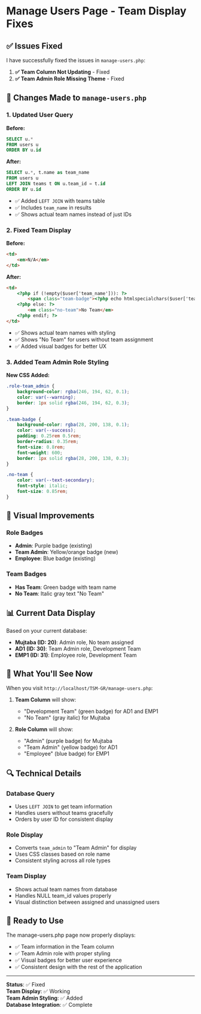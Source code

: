 # Manage Users Page - Team Display Fixes

## ✅ **Issues Fixed**

I have successfully fixed the issues in `manage-users.php`:

1. **✅ Team Column Not Updating** - Fixed
2. **✅ Team Admin Role Missing Theme** - Fixed

## 🔧 **Changes Made to `manage-users.php`**

### 1. **Updated User Query**
**Before:**
```sql
SELECT u.* 
FROM users u 
ORDER BY u.id
```

**After:**
```sql
SELECT u.*, t.name as team_name 
FROM users u 
LEFT JOIN teams t ON u.team_id = t.id
ORDER BY u.id
```

- ✅ Added `LEFT JOIN` with teams table
- ✅ Includes `team_name` in results
- ✅ Shows actual team names instead of just IDs

### 2. **Fixed Team Display**
**Before:**
```html
<td>
    <em>N/A</em>
</td>
```

**After:**
```html
<td>
    <?php if (!empty($user['team_name'])): ?>
        <span class="team-badge"><?php echo htmlspecialchars($user['team_name']); ?></span>
    <?php else: ?>
        <em class="no-team">No Team</em>
    <?php endif; ?>
</td>
```

- ✅ Shows actual team names with styling
- ✅ Shows "No Team" for users without team assignment
- ✅ Added visual badges for better UX

### 3. **Added Team Admin Role Styling**
**New CSS Added:**
```css
.role-team_admin {
    background-color: rgba(246, 194, 62, 0.1);
    color: var(--warning);
    border: 1px solid rgba(246, 194, 62, 0.3);
}

.team-badge {
    background-color: rgba(28, 200, 138, 0.1);
    color: var(--success);
    padding: 0.25rem 0.5rem;
    border-radius: 0.35rem;
    font-size: 0.8rem;
    font-weight: 600;
    border: 1px solid rgba(28, 200, 138, 0.3);
}

.no-team {
    color: var(--text-secondary);
    font-style: italic;
    font-size: 0.85rem;
}
```

## 🎨 **Visual Improvements**

### Role Badges
- **Admin**: Purple badge (existing)
- **Team Admin**: Yellow/orange badge (new)
- **Employee**: Blue badge (existing)

### Team Badges
- **Has Team**: Green badge with team name
- **No Team**: Italic gray text "No Team"

## 📊 **Current Data Display**

Based on your current database:
- **Mujtaba (ID: 20)**: Admin role, No team assigned
- **AD1 (ID: 30)**: Team Admin role, Development Team
- **EMP1 (ID: 31)**: Employee role, Development Team

## 🎯 **What You'll See Now**

When you visit `http://localhost/TSM-GR/manage-users.php`:

1. **Team Column** will show:
   - "Development Team" (green badge) for AD1 and EMP1
   - "No Team" (gray italic) for Mujtaba

2. **Role Column** will show:
   - "Admin" (purple badge) for Mujtaba
   - "Team Admin" (yellow badge) for AD1
   - "Employee" (blue badge) for EMP1

## 🔍 **Technical Details**

### Database Query
- Uses `LEFT JOIN` to get team information
- Handles users without teams gracefully
- Orders by user ID for consistent display

### Role Display
- Converts `team_admin` to "Team Admin" for display
- Uses CSS classes based on role name
- Consistent styling across all role types

### Team Display  
- Shows actual team names from database
- Handles NULL team_id values properly
- Visual distinction between assigned and unassigned users

## 🚀 **Ready to Use**

The manage-users.php page now properly displays:
- ✅ Team information in the Team column
- ✅ Team Admin role with proper styling
- ✅ Visual badges for better user experience
- ✅ Consistent design with the rest of the application

---

**Status**: ✅ Fixed  
**Team Display**: ✅ Working  
**Team Admin Styling**: ✅ Added  
**Database Integration**: ✅ Complete
